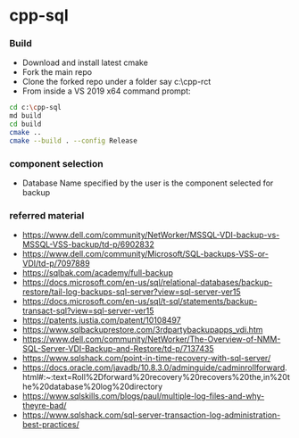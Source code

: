 # cpp-sql

### Build
 - Download and install latest cmake
 - Fork the main repo
 - Clone the forked repo under a folder say c:\cpp-rct
 - From inside a VS 2019 x64 command prompt:

```sh
cd c:\cpp-sql
md build
cd build
cmake ..
cmake --build . --config Release
```

### component selection
 - Database Name specified by the user is the component selected for backup

### referred material
 - https://www.dell.com/community/NetWorker/MSSQL-VDI-backup-vs-MSSQL-VSS-backup/td-p/6902832
 - https://www.dell.com/community/Microsoft/SQL-backups-VSS-or-VDI/td-p/7097889
 - https://sqlbak.com/academy/full-backup
 - https://docs.microsoft.com/en-us/sql/relational-databases/backup-restore/tail-log-backups-sql-server?view=sql-server-ver15
 - https://docs.microsoft.com/en-us/sql/t-sql/statements/backup-transact-sql?view=sql-server-ver15
 - https://patents.justia.com/patent/10108497
 - https://www.sqlbackuprestore.com/3rdpartybackupapps_vdi.htm
 - https://www.dell.com/community/NetWorker/The-Overview-of-NMM-SQL-Server-VDI-Backup-and-Restore/td-p/7137435
 - https://www.sqlshack.com/point-in-time-recovery-with-sql-server/
 - https://docs.oracle.com/javadb/10.8.3.0/adminguide/cadminrollforward.    html#:~:text=Roll%2Dforward%20recovery%20recovers%20the,in%20the%20database%20log%20directory
 - https://www.sqlskills.com/blogs/paul/multiple-log-files-and-why-theyre-bad/
 - https://www.sqlshack.com/sql-server-transaction-log-administration-best-practices/